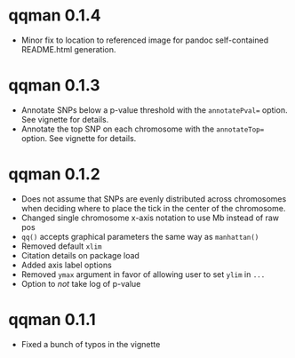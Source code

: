 # qqman 0.1.4

* Minor fix to location to referenced image for pandoc self-contained README.html generation. 

# qqman 0.1.3

* Annotate SNPs below a p-value threshold with the `annotatePval=` option. See vignette for details.
* Annotate the top SNP on each chromosome with the `annotateTop=` option. See vignette for details.

# qqman 0.1.2

* Does not assume that SNPs are evenly distributed across chromosomes when deciding where to place the tick in the center of the chromosome.
* Changed single chromosome x-axis notation to use Mb instead of raw pos
* `qq()` accepts graphical parameters the same way as `manhattan()`
* Removed default `xlim`
* Citation details on package load
* Added axis label options
* Removed `ymax` argument in favor of allowing user to set `ylim` in `...`
* Option to *not* take log of p-value

# qqman 0.1.1

* Fixed a bunch of typos in the vignette
